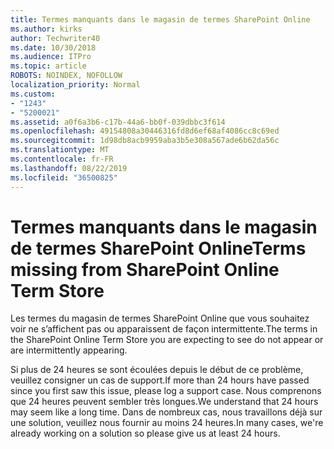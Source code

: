 ```yaml
---
title: Termes manquants dans le magasin de termes SharePoint Online
ms.author: kirks
author: Techwriter40
ms.date: 10/30/2018
ms.audience: ITPro
ms.topic: article
ROBOTS: NOINDEX, NOFOLLOW
localization_priority: Normal
ms.custom:
- "1243"
- "5200021"
ms.assetid: a0f6a3b6-c17b-44a6-bb0f-039dbbc3f614
ms.openlocfilehash: 49154808a30446316fd8d6ef68af4086cc8c69ed
ms.sourcegitcommit: 1d98db8acb9959aba3b5e308a567ade6b62da56c
ms.translationtype: MT
ms.contentlocale: fr-FR
ms.lasthandoff: 08/22/2019
ms.locfileid: "36500825"
---
```

# <a name="terms-missing-from-sharepoint-online-term-store"></a><span data-ttu-id="308d3-102">Termes manquants dans le magasin de termes SharePoint Online</span><span class="sxs-lookup"><span data-stu-id="308d3-102">Terms missing from SharePoint Online Term Store</span></span>

<span data-ttu-id="308d3-103">Les termes du magasin de termes SharePoint Online que vous souhaitez voir ne s’affichent pas ou apparaissent de façon intermittente.</span><span class="sxs-lookup"><span data-stu-id="308d3-103">The terms in the SharePoint Online Term Store you are expecting to see do not appear or are intermittently appearing.</span></span>
  
<span data-ttu-id="308d3-104">Si plus de 24 heures se sont écoulées depuis le début de ce problème, veuillez consigner un cas de support.</span><span class="sxs-lookup"><span data-stu-id="308d3-104">If more than 24 hours have passed since you first saw this issue, please log a support case.</span></span> <span data-ttu-id="308d3-105">Nous comprenons que 24 heures peuvent sembler très longues.</span><span class="sxs-lookup"><span data-stu-id="308d3-105">We understand that 24 hours may seem like a long time.</span></span> <span data-ttu-id="308d3-106">Dans de nombreux cas, nous travaillons déjà sur une solution, veuillez nous fournir au moins 24 heures.</span><span class="sxs-lookup"><span data-stu-id="308d3-106">In many cases, we're already working on a solution so please give us at least 24 hours.</span></span>
  